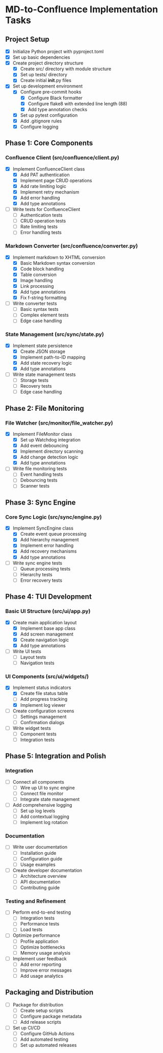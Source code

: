 # MD-to-Confluence Implementation Tasks

## Project Setup

- [x] Initialize Python project with pyproject.toml
- [x] Set up basic dependencies
- [x] Create project directory structure
  - [x] Create src/ directory with module structure
  - [x] Set up tests/ directory
  - [x] Create initial __init__.py files
- [x] Set up development environment
  - [x] Configure pre-commit hooks
    - [x] Configure Black formatter
    - [x] Configure flake8 with extended line length (88)
    - [x] Add type annotation checks
  - [x] Set up pytest configuration
  - [x] Add .gitignore rules
  - [x] Configure logging

## Phase 1: Core Components

### Confluence Client (src/confluence/client.py)

- [x] Implement ConfluenceClient class
  - [x] Add PAT authentication
  - [x] Implement page CRUD operations
  - [x] Add rate limiting logic
  - [x] Implement retry mechanism
  - [x] Add error handling
  - [x] Add type annotations
- [ ] Write tests for ConfluenceClient
  - [ ] Authentication tests
  - [ ] CRUD operation tests
  - [ ] Rate limiting tests
  - [ ] Error handling tests

### Markdown Converter (src/confluence/converter.py)

- [x] Implement markdown to XHTML conversion
  - [x] Basic Markdown syntax conversion
  - [x] Code block handling
  - [x] Table conversion
  - [x] Image handling
  - [x] Link processing
  - [x] Add type annotations
  - [x] Fix f-string formatting
- [ ] Write converter tests
  - [ ] Basic syntax tests
  - [ ] Complex element tests
  - [ ] Edge case handling

### State Management (src/sync/state.py)

- [x] Implement state persistence
  - [x] Create JSON storage
  - [x] Implement path-to-ID mapping
  - [x] Add state recovery logic
  - [x] Add type annotations
- [ ] Write state management tests
  - [ ] Storage tests
  - [ ] Recovery tests
  - [ ] Edge case handling

## Phase 2: File Monitoring

### File Watcher (src/monitor/file_watcher.py)

- [x] Implement FileMonitor class
  - [x] Set up Watchdog integration
  - [x] Add event debouncing
  - [x] Implement directory scanning
  - [x] Add change detection logic
  - [x] Add type annotations
- [ ] Write file monitoring tests
  - [ ] Event handling tests
  - [ ] Debouncing tests
  - [ ] Scanner tests

## Phase 3: Sync Engine

### Core Sync Logic (src/sync/engine.py)

- [x] Implement SyncEngine class
  - [x] Create event queue processing
  - [x] Add hierarchy management
  - [x] Implement error handling
  - [x] Add recovery mechanisms
  - [x] Add type annotations
- [ ] Write sync engine tests
  - [ ] Queue processing tests
  - [ ] Hierarchy tests
  - [ ] Error recovery tests

## Phase 4: TUI Development

### Basic UI Structure (src/ui/app.py)

- [x] Create main application layout
  - [x] Implement base app class
  - [x] Add screen management
  - [x] Create navigation logic
  - [x] Add type annotations
- [ ] Write UI tests
  - [ ] Layout tests
  - [ ] Navigation tests

### UI Components (src/ui/widgets/)

- [x] Implement status indicators
  - [x] Create file status table
  - [ ] Add progress tracking
  - [x] Implement log viewer
- [ ] Create configuration screens
  - [ ] Settings management
  - [ ] Confirmation dialogs
- [ ] Write widget tests
  - [ ] Component tests
  - [ ] Integration tests

## Phase 5: Integration and Polish

### Integration

- [ ] Connect all components
  - [ ] Wire up UI to sync engine
  - [ ] Connect file monitor
  - [ ] Integrate state management
- [ ] Add comprehensive logging
  - [ ] Set up log levels
  - [ ] Add contextual logging
  - [ ] Implement log rotation

### Documentation

- [ ] Write user documentation
  - [ ] Installation guide
  - [ ] Configuration guide
  - [ ] Usage examples
- [ ] Create developer documentation
  - [ ] Architecture overview
  - [ ] API documentation
  - [ ] Contributing guide

### Testing and Refinement

- [ ] Perform end-to-end testing
  - [ ] Integration tests
  - [ ] Performance tests
  - [ ] Load tests
- [ ] Optimize performance
  - [ ] Profile application
  - [ ] Optimize bottlenecks
  - [ ] Memory usage analysis
- [ ] Implement user feedback
  - [ ] Add error reporting
  - [ ] Improve error messages
  - [ ] Add usage analytics

## Packaging and Distribution

- [ ] Package for distribution
  - [ ] Create setup scripts
  - [ ] Configure package metadata
  - [ ] Add release scripts
- [ ] Set up CI/CD
  - [ ] Configure GitHub Actions
  - [ ] Add automated testing
  - [ ] Set up automated releases
